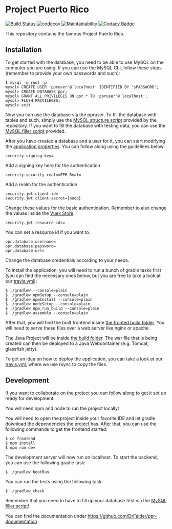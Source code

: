 Project Puerto Rico
=

[![Build Status](https://travis-ci.org/DrFelder/ppr.svg?branch=master)](https://travis-ci.org/DrFelder/ppr)
[![codecov](https://codecov.io/gh/DrFelder/ppr/branch/master/graph/badge.svg)](https://codecov.io/gh/DrFelder/ppr)
[![Maintainability](https://api.codeclimate.com/v1/badges/ed762af37129eacf31b9/maintainability)](https://codeclimate.com/github/DrFelder/ppr/maintainability)
[![Codacy Badge](https://api.codacy.com/project/badge/Grade/6fdc611c8d1641998c6f93deef49a778)](https://www.codacy.com/app/DrFelder/ppr?utm_source=github.com&amp;utm_medium=referral&amp;utm_content=DrFelder/ppr&amp;utm_campaign=Badge_Grade)


This repository contains the famous Project Puerto Rico.

Installation
-

To get started with the database, you need to be able to use MySQL on the computer you are using.
If you can use the MySQL CLI, follow these steps (remember to provide your own passwords and such):

    $ mysql -u root -p
    mysql> CREATE USER 'ppruser'@'localhost' IDENTIFIED BY '$PASSWORD';
    mysql> CREATE DATABASE ppr;
    mysql> GRANT ALL PRIVILEGES ON ppr.* TO 'ppruser'@'localhost';
    mysql> FLUSH PRIVILEGES;
    mysql> exit

Now you can use the database via the ppruser. 
To fill the database with tables and such, simply use the [MySQL structure script](structure.sql) provided by the repository.
If you want to fill the database with testing data, you can use the [MySQL filler script](filler.sql) provided.

After you have created a database and a user for it, you can start modifying the [application properties](src/main/resources/application.properties).
You can follow along using the guidelines below:

    security.signing-key=
Add a signing key here for the authentication

    security.security-realm=PPR Realm
Add a realm for the authentication

    security.jwt.client-id=
    security.jwt.client-secret={noop}
Change these values for the basic authentication. Remember to also change the values inside the [Vuex Store](frontend/src/store.js).

    security.jwt.resource-ids=
You can set a resource id if you want to.

    ppr.database.username=
    ppr.database.password=
    ppr.database.url=
Change the database credentials according to your needs.


To install the application, you will need to run a bunch of gradle tasks first (you can find the necessary ones below, but you are free to take a look at our [travis.yml](.travis.yml)):

    $ ./gradlew --console=plain
    $ ./gradlew npmSetup --console=plain
    $ ./gradlew npmInstall --console=plain
    $ ./gradlew nodeSetup --console=plain
    $ ./gradlew npm_run_build --console=plain
    $ ./gradlew assemble --console=plain
    
After that, you will find the built frontend inside [the fronted build folder](build/frontend/dist).
You will need to serve these files over a web server like nginx or apache.

The Java Project will be inside [the build folder](build/libs).
The war file that is being created can then be deployed to a Java Webcontainer (e.g. Tomcat, glassfish jetty).

To get an idea on how to deploy the application, you can take a look at our [travis.yml](.travis.yml), where we use rsync to copy the files.

Development
-

If you want to collaborate on the project you can follow along to get it set up ready for development:

You will need npm and node to run the project locally! 

You will need to open the project inside your favorite IDE and let gradle download the dependencies the project has.
After that, you can use the following commands to get the frontend started:

    $ cd frontend
    $ npm install
    $ npm run dev
    
The development server will now run on localhost.
To start the backend, you can use the following gradle task:

    $ ./gradlew bootRun

You can run the tests using the following task:

    $ ./gradlew check
    
Remember that you need to have to fill up your database first via the [MySQL filler script](filler.sql)!

You can find the documentation under https://github.com/DrFelder/ppr-documentation

